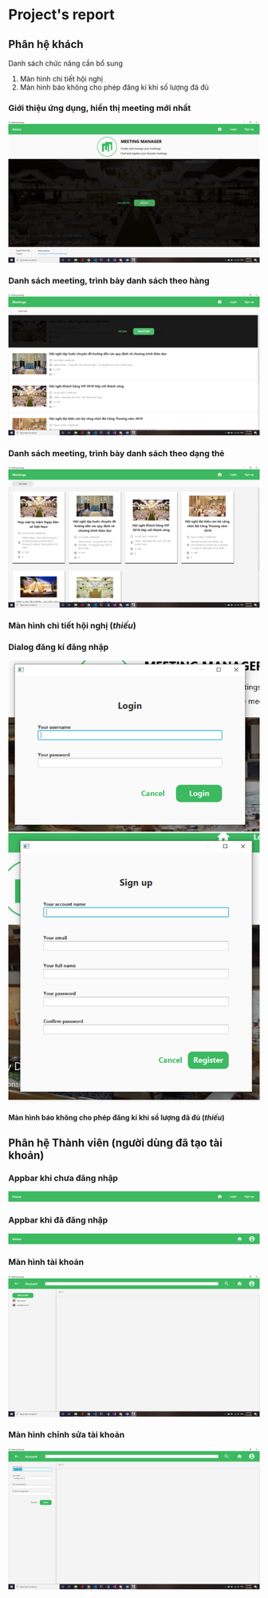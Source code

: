 # Project's report

## Phân hệ khách

Danh sách chức năng cần bổ sung
1. Màn hình chi tiết hội nghị
1. Màn hình báo không cho phép đăng kí khi số lượng đã đủ

### Giới thiệu ứng dụng, hiển thị meeting mới nhất
![](./home-1.png)

### Danh sách meeting, trình bày danh sách theo hàng
![](./home-2.png)

### Danh sách meeting, trình bày danh sách theo dạng thẻ
![](./home-3.png)

### Màn hình chi tiết hội nghị (***thiếu***)

### Dialog đăng kí đăng nhập
![](./login.png)
![](./signup.png)

#### Màn hình báo không cho phép đăng kí khi số lượng đã đủ (***thiếu***)

## Phân hệ Thành viên (người dùng đã tạo tài khoản)

### Appbar khi chưa đăng nhập
![](./topbar-1.png)

### Appbar khi đã đăng nhập
![](./topbar-2.png)

### Màn hình tài khoản
![](./account-1.png)

### Màn hình chỉnh sửa tài khoản
![](./account-2.png)